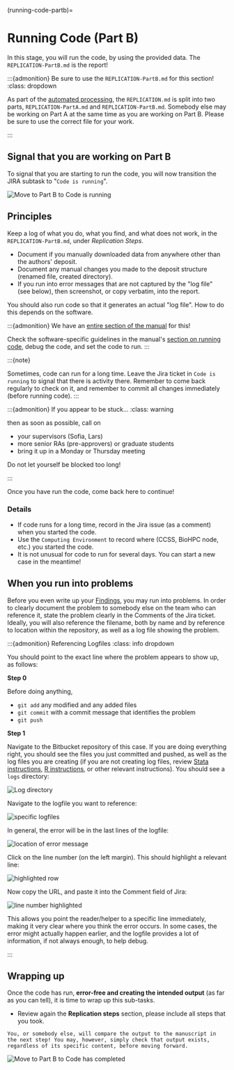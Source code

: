 (running-code-partb)=
# Running Code (Part B)

In this stage, you will run the code, by using the provided data. The `REPLICATION-PartB.md`  is the report!



:::{admonition} Be sure to use the `REPLICATION-PartB.md` for this section!
:class: dropdown

As part of the [automated processing](running-populate-icpsr), the `REPLICATION.md` is split into two parts, `REPLICATION-PartA.md` and `REPLICATION-PartB.md`. Somebody else may be working on Part A at the same time as you are working on Part B. Please be sure to use the correct file for your work.

:::

## Signal that you are working on Part B

To signal that you are starting to run the code, you will now transition the JIRA subtask to "`Code is running`".

![Move to Part B to Code is running](images/jira-in-progress-partb-2.png)


## Principles

Keep a log of what you do, what you find, and what does not work, in the `REPLICATION-PartB.md`, under *Replication Steps*.

- Document if you manually downloaded data from anywhere other than the authors' deposit.
- Document any manual changes you made to the deposit structure (renamed file, created directory).
- If you run into error messages that are not captured by the "log file" (see below), then screenshot, or copy verbatim, into the report.

You should also run code so that it generates an actual "log file". How to do this depends on the software. 

:::{admonition} We have an [entire section of the manual](running-code-general) for this!

Check the software-specific guidelines in the manual's [section on running code](running-code-general), debug the code, and set the code to run.
:::

:::{note}

Sometimes, code can run for a long time. Leave the Jira ticket in `Code is running` to signal that there is activity there. Remember to come back regularly to check on it, and remember to commit all changes immediately (before running code).
:::

:::{admonition} If you appear to be stuck...
:class: warning

then as soon as possible, call on

- your supervisors (Sofia, Lars)
- more senior RAs (pre-approvers) or graduate students
- bring it up in a Monday or Thursday meeting

Do not let yourself be blocked too long!

:::

Once you have run the code, come back here to continue!


### Details

- If code runs for a long time, record in the Jira issue (as a comment) when you started the code. 
- Use the `Computing Environment` to record where (CCSS, BioHPC node, etc.) you started the code.
- It is not unusual for code to run for several days. You can start a new case in the meantime!

## When you run into problems

Before you even write up your [Findings](partc), you may run into problems. In order to clearly document the problem to somebody else on the team who can reference it, state the problem clearly in the Comments of the Jira ticket. Ideally, you will also reference the filename, both by name and by reference to location within the repository, as well as a log file showing the problem. 


:::{admonition} Referencing Logfiles
:class: info dropdown

You should point to the exact line where the problem appears to show up, as follows:

**Step 0**

Before doing anything, 

- `git add` any modified and any added files
- `git commit` with a commit message that identifies the problem
- `git push`

**Step 1**

Navigate to the Bitbucket repository of this case. If you are doing everything right, you should see the files you just committed and pushed, as well as the log files you are creating (if you are not creating log files, review [Stata instructions](running-code-in-stata), [R instructions](running-code-in-r), or other relevant instructions). You should see a `logs` directory:

![Log directory](images/bitbucket-logfiles-1.png)

Navigate to the logfile you want to reference:

![specific logfiles](images/bitbucket-logfiles-2.png)

In general, the error will be in the last lines of the logfile:

![location of error message](images/bitbucket-logfiles-3.png)

Click on the line number (on the left margin). This should highlight a relevant line:

![highlighted row](images/bitbucket-logfiles-4.png)

Now copy the URL, and paste it into the Comment field of Jira:

![line number highlighted](images/bitbucket-logfiles-5.png)

This allows you point the reader/helper to a specific line immediately, making it very clear where you think the error occurs. In some cases, the error might actually happen earlier, and the logfile provides a lot of information, if not always enough, to help debug.

:::

## Wrapping up

Once the code has run, **error-free and creating the intended output** (as far as you can tell), it is time to wrap up this sub-tasks.

- Review again the **Replication steps** section, please include all steps that you took.

```{note}
You, or somebody else, will compare the output to the manuscript in the next step! You may, however, simply check that output exists, regardless of its specific content, before moving forward.
```

![Move to Part B to Code has completed](images/jira-in-progress-partb-3.png)
